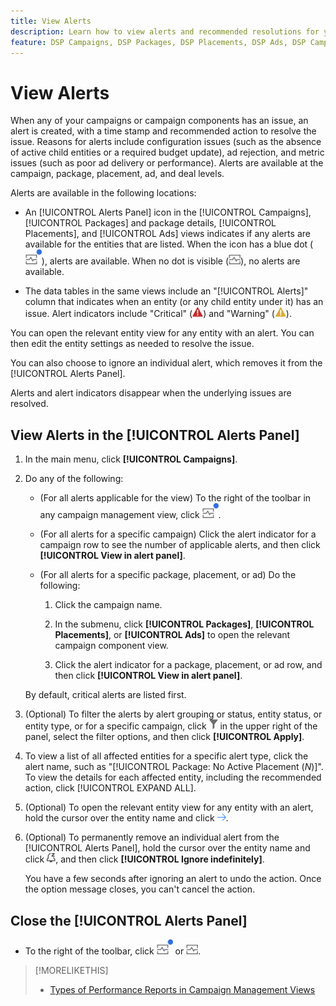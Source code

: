 ```yaml
---
title: View Alerts
description: Learn how to view alerts and recommended resolutions for your campaigns and campaign components.
feature: DSP Campaigns, DSP Packages, DSP Placements, DSP Ads, DSP Campaign Data Views
---
```

# View Alerts

When any of your campaigns or campaign components has an issue, an alert is created, with a time stamp and recommended action to resolve the issue. Reasons for alerts include configuration issues (such as the absence of active child entities or a required budget update), ad rejection, and metric issues (such as poor ad delivery or performance). Alerts are available at the campaign, package, placement, ad, and deal levels.

Alerts are available in the following locations:

* An [!UICONTROL Alerts Panel] icon in the [!UICONTROL Campaigns], [!UICONTROL Packages] and package details, [!UICONTROL Placements], and [!UICONTROL Ads] views indicates if any alerts are available for the entities that are listed. When the icon has a blue dot (![Alerts Panel icon when alerts are available](/help/dsp/assets/alerts-panel.png "Alerts Panel icon when alerts are available")), alerts are available. When no dot is visible (![Alerts Panel icon when no alerts are available](/help/dsp/assets/alerts-panel-empty.png "Alerts Panel icon when no alerts are available")), no alerts are available.

* The data tables in the same views include an "[!UICONTROL Alerts]" column that indicates when an entity (or any child entity under it) has an issue. Alert indicators include "Critical" (![Critical](/help/dsp/assets/indicator-critical.png "Critical")) and "Warning" (![Warning](/help/dsp/assets/indicator-warning.png "Warning")).

You can open the relevant entity view for any entity with an alert. You can then edit the entity settings as needed to resolve the issue.

You can also choose to ignore an individual alert, which removes it from the [!UICONTROL Alerts Panel].

Alerts and alert indicators disappear when the underlying issues are resolved.

## View Alerts in the [!UICONTROL Alerts Panel]<!-- verify final name-->

1. In the main menu, click **[!UICONTROL Campaigns]**.

1. Do any of the following:

   * (For all alerts applicable for the view) To the right of the toolbar in any campaign management view, click ![Alerts Panel icon when alerts are available](/help/dsp/assets/alerts-panel.png "Alerts Panel icon when alerts are available").
   
   * (For all alerts for a specific campaign) Click the alert indicator for a campaign row to see the number of applicable alerts, and then click **[!UICONTROL View in alert panel]**.

   * (For all alerts for a specific package, placement, or ad) Do the following:
   
     1. Click the campaign name.

     1. In the submenu, click **[!UICONTROL Packages]**, **[!UICONTROL Placements]**, or **[!UICONTROL Ads]** to open the relevant campaign component view.

     1. Click the alert indicator for a package, placement, or ad row, and then click **[!UICONTROL View in alert panel]**.

   By default, critical alerts are listed first.

1. (Optional) To filter the alerts by alert grouping or status, entity status, or entity type, or for a specific campaign, click ![Filter button](/help/dsp/assets/filter.png) in the upper right of the panel, select the filter options, and then click **[!UICONTROL Apply]**.

1. To view a list of all affected entities for a specific alert type, click the alert name, such as "[!UICONTROL Package: No Active Placement (*N*)]". To view the details for each affected entity, including the recommended action, click [!UICONTROL EXPAND ALL].

1. (Optional) To open the relevant entity view for any entity with an alert, hold the cursor over the entity name and click ![Go to view](/help/dsp/assets/go-to-view.png "Go to view").

1. (Optional) To permanently remove an individual alert from the [!UICONTROL Alerts Panel], hold the cursor over the entity name and click ![Ignore](/help/dsp/assets/alert-ignore.png "Ignore"), and then click **[!UICONTROL Ignore indefinitely]**.<!-- may add additional options to "Ignore alert until next check" and "Ignore alert for 3 days" -->

   You have a few seconds after ignoring an alert to undo the action. Once the option message closes, you can't cancel the action.

## Close the [!UICONTROL Alerts Panel]<!-- verify final name-->

* To the right of the toolbar, click ![Alerts Panel icon when alerts are available](/help/dsp/assets/alerts-panel.png "Alerts Panel icon when alerts are available") or ![Alerts Panel icon when no alerts are available](/help/dsp/assets/alerts-panel-empty.png "Alerts Panel icon when no alerts are available").

>[!MORELIKETHIS]
>
>* [Types of Performance Reports in Campaign Management Views](campaign-reports-about.md)
